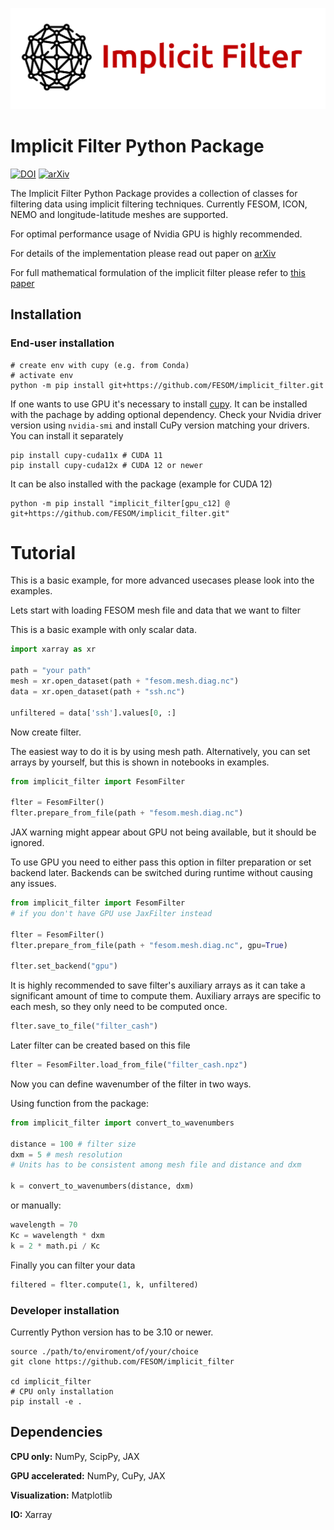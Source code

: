 
![Logo](logo.png)

# Implicit Filter Python Package

[![DOI](https://zenodo.org/badge/DOI/10.5281/zenodo.10907365.svg)](https://doi.org/10.5281/zenodo.10907365)
[![arXiv](https://img.shields.io/badge/arXiv-2404.07398-b31b1b.svg)](https://arxiv.org/abs/2404.07398)

The Implicit Filter Python Package provides a collection of classes for filtering data using implicit filtering techniques.
Currently FESOM, ICON, NEMO and longitude-latitude meshes are supported.

For optimal performance usage of Nvidia GPU is highly recommended.

For details of the implementation please read out paper on [arXiv](https://arxiv.org/abs/2404.07398)

For full mathematical formulation of the implicit filter please refer to [this paper](http://dx.doi.org/10.1029/2023MS003946)
## Installation 

### End-user installation

```shell
# create env with cupy (e.g. from Conda)
# activate env
python -m pip install git+https://github.com/FESOM/implicit_filter.git
```

If one wants to use GPU it's necessary to install [cupy](https://cupy.dev/). It can be installed with the pachage by adding optional dependency. Check your Nvidia driver version using `nvidia-smi` and install CuPy version matching your drivers. You can install it separately 
```shell
pip install cupy-cuda11x # CUDA 11 
pip install cupy-cuda12x # CUDA 12 or newer
```
It can be also installed with the package (example for CUDA 12)
```shell
python -m pip install "implicit_filter[gpu_c12] @ git+https://github.com/FESOM/implicit_filter.git"
```

# Tutorial

This is a basic example, for more advanced usecases please look into the examples. 

Lets start with loading FESOM mesh file and data that we want to filter

This is a basic example with only scalar data.
```python
import xarray as xr

path = "your path"
mesh = xr.open_dataset(path + "fesom.mesh.diag.nc")
data = xr.open_dataset(path + "ssh.nc")

unfiltered = data['ssh'].values[0, :]
```

Now create filter.

The easiest way to do it is by using mesh path. Alternatively, you can set arrays by yourself, but this is shown in notebooks in examples.

```python
from implicit_filter import FesomFilter 

flter = FesomFilter()
flter.prepare_from_file(path + "fesom.mesh.diag.nc")
```
JAX warning might appear about GPU not being available, but it should be ignored. 


To use GPU you need to either pass this option in filter preparation or set backend later. Backends can be switched during runtime without causing any issues. 
```python
from implicit_filter import FesomFilter 
# if you don't have GPU use JaxFilter instead

flter = FesomFilter()
flter.prepare_from_file(path + "fesom.mesh.diag.nc", gpu=True)

flter.set_backend("gpu")
```

It is highly recommended to save filter's auxiliary arrays as it can take a significant amount of time to compute them.
Auxiliary arrays are specific to each mesh, so they only need to be computed once.

```python
flter.save_to_file("filter_cash")
```

Later filter can be created based on this file

```python
flter = FesomFilter.load_from_file("filter_cash.npz")
```

Now you can define wavenumber of the filter in two ways.

Using function from the package:

```python
from implicit_filter import convert_to_wavenumbers

distance = 100 # filter size 
dxm = 5 # mesh resolution 
# Units has to be consistent among mesh file and distance and dxm

k = convert_to_wavenumbers(distance, dxm)
```

or manually:

```python
wavelength = 70
Kc = wavelength * dxm
k = 2 * math.pi / Kc
```

Finally you can filter your data

```python
filtered = flter.compute(1, k, unfiltered)
```

### Developer installation

Currently Python version has to be 3.10 or newer. 
```shell
source ./path/to/enviroment/of/your/choice
git clone https://github.com/FESOM/implicit_filter

cd implicit_filter
# CPU only installation
pip install -e .
```

## Dependencies

**CPU only:** NumPy, ScipPy, JAX

**GPU accelerated:** NumPy, CuPy, JAX

**Visualization:** Matplotlib

**IO:** Xarray
